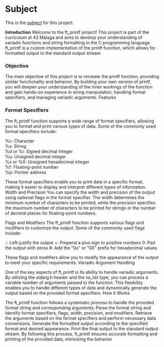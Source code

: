 <h1>Subject</h1>
This is the <a href="https://github.com/joburgos77/subjects/blob/main/es.subject.pdf" rel="nofollow"> subject</a> for this project.

<b>Introduction</b>
Welcome to the ft_printf project! This project is part of the curriculum at 42 Málaga and aims to develop your understanding of variadic functions and string formatting in the C programming language. ft_printf is a custom implementation of the printf function, which allows for formatted output to the standard output stream.

<h3>Objective</h3>
The main objective of this project is to recreate the printf function, providing similar functionality and behavior. By building your own version of printf, you will deepen your understanding of the inner workings of the function and gain hands-on experience in string manipulation, handling format specifiers, and managing variadic arguments.
Features

<h3>Format Specifiers</h3>
The ft_printf function supports a wide range of format specifiers, allowing you to format and print various types of data. Some of the commonly used format specifiers include:

%c: Character<br>
%s: String<br>
%d or %i: Signed decimal integer<br>
%u: Unsigned decimal integer<br>
%x or %X: Unsigned hexadecimal integer<br>
%f: Floating-point number<br>
%p: Pointer address<br>


These format specifiers enable you to print data in a specific format, making it easier to display and interpret different types of information.
Width and Precision You can specify the width and precision of the output using optional flags in the format specifier. The width determines the minimum number of characters to be printed, while the precision specifies the maximum number of characters to be printed for strings or the number of decimal places for floating-point numbers.

Flags and Modifiers The ft_printf function supports various flags and modifiers to customize the output. Some of the commonly used flags include:

-: Left-justify the output +: Prepend a plus sign to positive numbers 0: Pad the output with zeros #: Add the "0x" or "0X" prefix for hexadecimal values

These flags and modifiers allow you to modify the appearance of the output to meet your specific requirements.
Variadic Argument Handling

One of the key aspects of ft_printf is its ability to handle variadic arguments. By utilizing the stdarg.h header and the va_list type, you can process a variable number of arguments passed to the function. This flexibility enables you to handle different types of data and dynamically generate the output based on the provided format specifiers.
How it Works

The ft_printf function follows a systematic process to handle the provided format string and corresponding arguments:
Parse the format string and identify format specifiers, flags, width, precision, and modifiers. Retrieve the arguments based on the format specifiers and perform necessary data conversions. Generate the formatted output according to the specified format and desired appearance. Print the final output to the standard output stream.
By following this process, ft_printf ensures accurate formatting and printing of the provided data, mimicking the behavior
